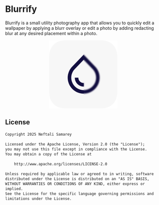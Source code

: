 # Blurrify

Blurrify is a small utility photography app that allows you to quickly edit a wallpaper by applying a blurr overlay or edit a photo by adding redacting blur at any desired placement within a photo. 

<p align="center">
<img src='images/RoundedIcon.png' title='App Icon' width='220px' alt='App Walkthrough' />
</p>

## License

    Copyright 2025 Neftali Samarey

    Licensed under the Apache License, Version 2.0 (the "License");
    you may not use this file except in compliance with the License.
    You may obtain a copy of the License at

        http://www.apache.org/licenses/LICENSE-2.0

    Unless required by applicable law or agreed to in writing, software
    distributed under the License is distributed on an "AS IS" BASIS,
    WITHOUT WARRANTIES OR CONDITIONS OF ANY KIND, either express or implied.
    See the License for the specific language governing permissions and
    limitations under the License.
